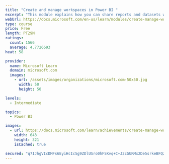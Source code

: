 ```yaml
---
title: "Create and manage workspaces in Power BI "
excerpt: "This module explains how you can share reports and datasets with your users and how to create a deployment strategy that makes sense for you and your organization. Furthermore, you will learn about data lineage in Microsoft Power BI."
webUrl: https://docs.microsoft.com/en-us/learn/modules/create-manage-workspaces-power-bi/
type: course
price: Free
length: PT29M
ratings:
  count: 1566
  average: 4.7726693
heat: 58

provider:
  name: Microsoft Learn
  domain: microsoft.com
  images:
    - url: /assets/images/organizations/microsoft.com-50x50.jpg
      width: 50
      height: 50

levels:
  - Intermediate

topics:
  - Power BI

images:
  - url: https://docs.microsoft.com/learn/achievements/create-manage-workspaces-power-bi-social.png
    width: 643
    height: 321
    isCached: true

secured: "q7IJhgVIcDMFs6EyiHcIcSg9ZDlUSro0hFSKvq+C+J2cGURMx2De5srkeBFQZxX8pz5eKr2+ONfpfDlGkrDa8sRPFniMCp/WImN8jLoC/DTkfmQKA0QZnU8u+I/KuqP9mspia1cq1IzOv+UmusCGEvJwAaXMHOcBHzata2boNMP3J65OEviplVyhKZE0GhTEfWz006x4GpenT6bWDliBjfsDgBPW7xbeIyBjQAR440rUBZ8GaIQ/uT+bE2XWqH8iAykJVxeuhrdohH6VE6HpjvAvixh0oLkT91jyl4KK7Gu+CpM/ojY5lDEFmdoWk2Vpkl9D5kycGOvscovjplDIVWyaLuc6Dayv3uzpDAstuC5VnVic6oVv0R+cTDSvk02/+cFhU6OxYr1Ud/cgdE+bZuDprAQU8mW4hciJ4xRyUbs=;1EiZFoNBydBD7iiptbcR/g=="
---
```


